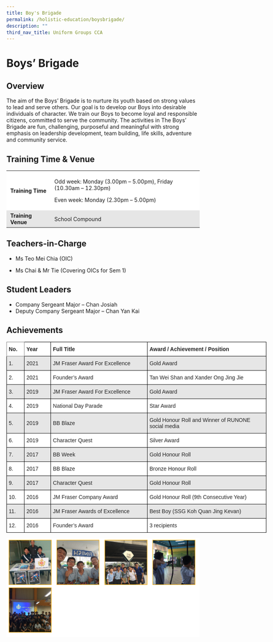 ```yaml
---
title: Boy's Brigade
permalink: /holistic-education/boysbrigade/
description: ""
third_nav_title: Uniform Groups CCA
---
```

# Boys’ Brigade


## Overview


The aim of the Boys’ Brigade is to nurture its youth based on strong values to lead and serve others.&nbsp;Our goal is to develop our Boys into desirable individuals of character. We train our Boys to become loyal and responsible citizens, committed to serve the community. The activities in The Boys’ Brigade are fun, challenging, purposeful and meaningful with strong emphasis on leadership development, team building, life skills, adventure and community service.

## Training Time &amp; Venue


<table style="box-sizing: inherit; border-collapse: collapse; border-spacing: 0px; max-width: 100%; width: 712.333px;"><tbody style="box-sizing: inherit;"><tr style="box-sizing: inherit; background: rgb(255, 255, 255);"><td style="box-sizing: inherit; padding: 5px 10px; width: 122px;"><strong style="box-sizing: inherit; font-weight: bold;">Training Time</strong></td><td style="box-sizing: inherit; padding: 5px 10px; width: 573.333px;"><p style="box-sizing: inherit; font-size: 1em;">Odd week: Monday (3.00pm – 5.00pm), Friday (10.30am – 12.30pm)&nbsp;</p><p style="box-sizing: inherit; font-size: 1em;">Even week: Monday (2.30pm – 5.00pm)</p></td></tr><tr style="box-sizing: inherit; background: rgb(230, 230, 230);"><td style="box-sizing: inherit; padding: 5px 10px; width: 122px;"><strong style="box-sizing: inherit; font-weight: bold;">Training Venue</strong></td><td style="box-sizing: inherit; padding: 5px 10px; width: 573.333px;">School Compound</td></tr></tbody></table>

## Teachers-in-Charge


*   Ms Teo Mei Chia&nbsp;(OIC)
    
*   Ms Chai &amp; Mr Tie (Covering OICs for Sem 1)
    

## Student Leaders


*   Company Sergeant Major – Chan Josiah
*   Deputy Company Sergeant Major – Chan Yan Kai

## Achievements

<style type="text/css">
.tg  {border-collapse:collapse;border-spacing:0;}
.tg td{border-color:black;border-style:solid;border-width:1px;font-family:Arial, sans-serif;font-size:14px;
  overflow:hidden;padding:10px 5px;word-break:normal;}
.tg th{border-color:black;border-style:solid;border-width:1px;font-family:Arial, sans-serif;font-size:14px;
  font-weight:normal;overflow:hidden;padding:10px 5px;word-break:normal;}
.tg .tg-l2bf{background-color:#FFF;color:#222;font-weight:bold;text-align:left;vertical-align:top}
.tg .tg-h5mn{background-color:#E6E6E6;color:#222;text-align:left;vertical-align:middle}
.tg .tg-0f6e{background-color:#FFF;border-color:inherit;color:#222;font-weight:bold;text-align:left;vertical-align:top}
.tg .tg-1ppo{background-color:#FFF;color:#222;text-align:left;vertical-align:middle}
</style>
<table class="tg" style="undefined;table-layout: fixed; width: 678px">
<colgroup>
<col style="width: 46.2px">
<col style="width: 69.2px">
<col style="width: 252.2px">
<col style="width: 310.2px">
</colgroup>
<thead>
  <tr>
    <th class="tg-0f6e"><span style="font-weight:bold">No.</span></th>
    <th class="tg-l2bf"><span style="font-weight:bold">Year</span></th>
    <th class="tg-l2bf"><span style="font-weight:bold">Full Title</span></th>
    <th class="tg-l2bf"><span style="font-weight:bold">Award / Achievement / Position</span></th>
  </tr>
</thead>
<tbody>
  <tr>
    <td class="tg-h5mn">1.</td>
    <td class="tg-h5mn">2021</td>
    <td class="tg-h5mn">JM Fraser Award For Excellence</td>
    <td class="tg-h5mn">Gold Award</td>
  </tr>
  <tr>
    <td class="tg-1ppo">2.</td>
    <td class="tg-1ppo">2021</td>
    <td class="tg-1ppo">Founder’s Award</td>
    <td class="tg-1ppo">Tan Wei Shan and Xander Ong Jing Jie</td>
  </tr>
  <tr>
    <td class="tg-h5mn">3.</td>
    <td class="tg-h5mn">2019</td>
    <td class="tg-h5mn">JM Fraser Award For Excellence </td>
    <td class="tg-h5mn">Gold Award</td>
  </tr>
  <tr>
    <td class="tg-1ppo">4.</td>
    <td class="tg-1ppo">2019</td>
    <td class="tg-1ppo">National Day Parade</td>
    <td class="tg-1ppo">Star Award</td>
  </tr>
  <tr>
    <td class="tg-h5mn">5.</td>
    <td class="tg-h5mn">2019</td>
    <td class="tg-h5mn">BB Blaze</td>
    <td class="tg-h5mn">Gold Honour Roll and Winner of RUNONE social media</td>
  </tr>
  <tr>
    <td class="tg-1ppo">6.</td>
    <td class="tg-1ppo">2019</td>
    <td class="tg-1ppo">Character Quest</td>
    <td class="tg-1ppo">Silver Award</td>
  </tr>
  <tr>
    <td class="tg-h5mn">7.</td>
    <td class="tg-h5mn">2017</td>
    <td class="tg-h5mn">BB Week</td>
    <td class="tg-h5mn">Gold Honour Roll</td>
  </tr>
  <tr>
    <td class="tg-1ppo">8.</td>
    <td class="tg-1ppo">2017</td>
    <td class="tg-1ppo">BB Blaze</td>
    <td class="tg-1ppo">Bronze Honour Roll</td>
  </tr>
  <tr>
    <td class="tg-h5mn">9.</td>
    <td class="tg-h5mn">2017</td>
    <td class="tg-h5mn">Character Quest </td>
    <td class="tg-h5mn">Gold Honour Roll </td>
  </tr>
  <tr>
    <td class="tg-1ppo">10.</td>
    <td class="tg-1ppo">2016</td>
    <td class="tg-1ppo">JM Fraser Company Award</td>
    <td class="tg-1ppo">Gold Honour Roll (9th Consecutive Year)</td>
  </tr>
  <tr>
    <td class="tg-h5mn">11.</td>
    <td class="tg-h5mn">2016</td>
    <td class="tg-h5mn">JM Fraser Awards of Excellence</td>
    <td class="tg-h5mn">Best Boy (SSG Koh Quan Jing Kevan)</td>
  </tr>
  <tr>
    <td class="tg-1ppo">12.</td>
    <td class="tg-1ppo">2016</td>
    <td class="tg-1ppo">Founder’s Award</td>
    <td class="tg-1ppo">3 recipients</td>
  </tr>
</tbody>
</table>


![](/images/Screenshot%20(28).png)